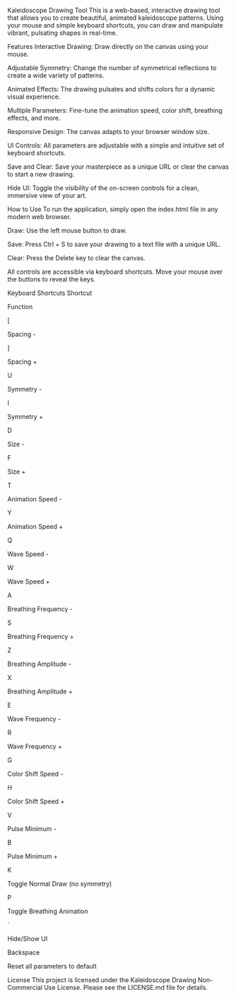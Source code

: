 Kaleidoscope Drawing Tool
This is a web-based, interactive drawing tool that allows you to create beautiful, animated kaleidoscope patterns. Using your mouse and simple keyboard shortcuts, you can draw and manipulate vibrant, pulsating shapes in real-time.

Features
Interactive Drawing: Draw directly on the canvas using your mouse.

Adjustable Symmetry: Change the number of symmetrical reflections to create a wide variety of patterns.

Animated Effects: The drawing pulsates and shifts colors for a dynamic visual experience.

Multiple Parameters: Fine-tune the animation speed, color shift, breathing effects, and more.

Responsive Design: The canvas adapts to your browser window size.

UI Controls: All parameters are adjustable with a simple and intuitive set of keyboard shortcuts.

Save and Clear: Save your masterpiece as a unique URL or clear the canvas to start a new drawing.

Hide UI: Toggle the visibility of the on-screen controls for a clean, immersive view of your art.

How to Use
To run the application, simply open the index.html file in any modern web browser.

Draw: Use the left mouse button to draw.

Save: Press Ctrl + S to save your drawing to a text file with a unique URL.

Clear: Press the Delete key to clear the canvas.

All controls are accessible via keyboard shortcuts. Move your mouse over the buttons to reveal the keys.

Keyboard Shortcuts
Shortcut

Function

[

Spacing -

]

Spacing +

U

Symmetry -

I

Symmetry +

D

Size -

F

Size +

T

Animation Speed -

Y

Animation Speed +

Q

Wave Speed -

W

Wave Speed +

A

Breathing Frequency -

S

Breathing Frequency +

Z

Breathing Amplitude -

X

Breathing Amplitude +

E

Wave Frequency -

R

Wave Frequency +

G

Color Shift Speed -

H

Color Shift Speed +

V

Pulse Minimum -

B

Pulse Minimum +

K

Toggle Normal Draw (no symmetry)

P

Toggle Breathing Animation

`

Hide/Show UI

Backspace

Reset all parameters to default

License
This project is licensed under the Kaleidoscope Drawing Non-Commercial Use License. Please see the LICENSE.md file for details.
